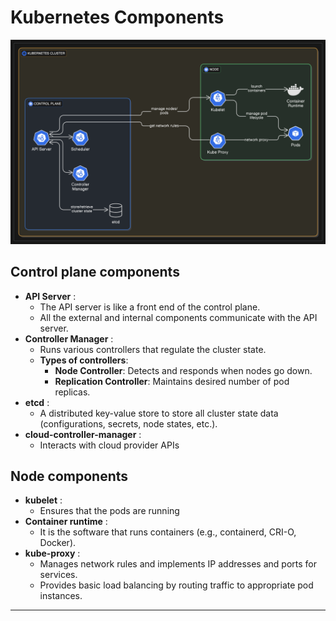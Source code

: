 #  Kubernetes Components

![Architecture](images/Kubernetes-architecture.png)
## Control plane components

- **API Server**   : 
	- The API server is like a front end of the control plane. 
	- All the external and internal components communicate with the API server.
- **Controller Manager**   :
	- Runs various controllers that regulate the cluster state.
	- **Types of controllers**:
	    - **Node Controller**: Detects and responds when nodes go down.
	    - **Replication Controller**: Maintains desired number of pod replicas.
- **etcd**   :
	- A distributed key-value store to store all cluster state data (configurations, secrets, node states, etc.).
- **cloud-controller-manager**   :
	- Interacts with cloud provider APIs

## Node components

- **kubelet**   :
	- Ensures that the pods are running
- **Container runtime**   :
	- It is the software that runs containers (e.g., containerd, CRI-O, Docker).
- **kube-proxy**   :
	- Manages network rules and implements IP addresses and ports for services.
	- Provides basic load balancing by routing traffic to appropriate pod instances.
        

---